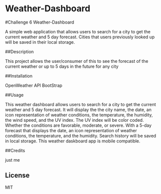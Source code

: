 # Weather-Dashboard

#Challenge 6 Weather-Dashboard

A simple web application that allows users to search for a city to get the current weather and 5 day forecast. Cities that users previously looked up will be saved in their local storage.



##Description

This project allows the user/consumer of this to see the forecast of the current weather or up to 5 days in the future for any city

##Installation

OpenWeather API
BootStrap

##Usage

This weather dashboard allows users to search for a city to get the current weather and 5 day forecast.
It will display the the city name, the date, an icon representation of weather conditions, the temperature, the humidity, the wind speed, and the UV index.
The UV index will be color coded. Whether the conditions are favorable, moderate, or severe.
With a 5-day forecast that displays the date, an icon representation of weather conditions, the temperature, and the humidity.
Search history will be saved in local storage.
This weather daskboard app is mobile compatible.

##Credits

just me

## License

MIT
